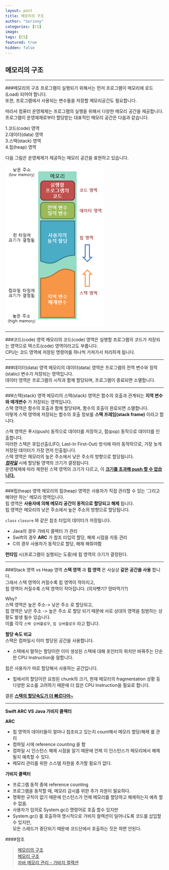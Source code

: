 ```yaml
---
layout: post
title: 메모리의 구조
author: "Sorinny"
categories: [CS]
image: 
tags: [CS]
featured: true
hidden: false
---
```


## 메모리의 구조

---
###메모리의 구조
프로그램이 실행되기 위해서는 먼저 프로그램이 메모리에 로드(Load) 되어야 합니다.  
또한, 프로그램에서 사용되는 변수들을 저장할 메모리공간도 필요합니다.  

따라서 컴퓨터 운영체제는 프로그램의 실행을 위해서 다양한 메모리 공간을 제공합니다.  
프로그램이 운영체제로부터 할당받는 대표적인 메모리 공간은 다음과 같습니다.  

1.코드(code) 영역  
2.데이터(data) 영역  
3.스택(stack) 영역  
4.힙(heap) 영역  

다음 그림은 운영체제가 제공하는 메모리 공간을 표현하고 있습니다.

![운영체제에서 할당받는 메모리 공간](/assets/images/2022-01-20-CS_메모리의구조_01_memory_structure.png)  

---

###코드(code) 영역
메모리의 코드(code) 영역은 실행할 프로그램의 코드가 저장되는 영역으로 텍스트(code) 영역이라고도 부릅니다.  
CPU는 코드 영역에 저장된 명령어를 하나씩 가져가서 처리하게 됩니다.

---

###데이터(data) 영역
메모리의 데이터(data) 영역은 프로그램의 전역 변수와 정적(static) 변수가 저장되는 영역입니다.  
데이터 영역은 프로그램의 시작과 함께 할당되며, 프로그램이 종료되면 소멸합니다.

---

###스택(stack) 영역
메모리의 스택(stack) 영역은 함수의 호출과 관계되는 **지역 변수와 매개변수** 가 저장되는 영역입니다.  
스택 영역은 함수의 호출과 함께 할당되며, 함수의 호출이 완료되면 소멸합니다.  
이렇게 스택 영역에 저장되는 함수의 호출 정보를 **스택 프레임(stack frame)** 이라고 합니다.  

스택 영역은 푸시(push) 동작으로 데이터를 저장하고, 팝(pop) 동작으로 데이터를 인출합니다.  
이러한 스택은 후입선출(LIFO, Last-In First-Out) 방식에 따라 동작하므로, 가장 늦게 저장된 데이터가 가장 먼저 인출됩니다.  
스택 영역은 메모리의 높은 주소에서 낮은 주소의 방향으로 할당됩니다.  
<u>___컴파일___</u> 시에 할당될 영역의 크기가 결정됩니다.  
운영체제에 따라 제한된 스택 영역의 크기가 다르고, 이 <u>**크기를 초과해 push 할 수 없습니다.**</u>

---

###힙(heap) 영역
메모리의 힙(heap) 영역은 사용자가 직접 관리할 수 있는 '그리고 해야만 하는' 메모리 영역입니다.  
힙 영역은 **사용자에 의해 메모리 공간이 동적으로 할당되고 해제** 됩니다.  
힙 영역은 메모리의 낮은 주소에서 높은 주소의 방향으로 할당됩니다.  

`class` `closure` 와 같은 참조 타입의 데이터가 저장됩니다.
 - Java의 경우 가바지 콜렉터 가 관리
 - Swift의 경우 **ARC** 가 참조 타입의 할당, 해제 시점을 자동 관리
 - C의 경우 사용자가 동적으로 할당, 해제 해줘야함
 
**런타임** 시(프로그램이 실행되는 도중)에 힙 영역의 크기가 결정된다.


---

###Stack 영역 vs Heap 영역
**스택 영역** 과 **힙 영역** 은 사실상 **같은 공간을 사용** 합니다.  
그래서 스택 영역이 커질수록 힙 영역이 작아지고,  
힙 영역이 커질수록 스택 영역이 작아집니다. (의자뺏기? 땅따먹기?)

Why?  
스택 영역은 높은 주소-> 낮은 주소 로 할당되고,  
힙 영역은 낮은 주소 -> 높은 주소 로 할당 되기 때문에
서로 상대의 영역을 침범하는 상황도 발생 될수 있습니다.  
이를 각각 `스택 오버플로우`, `힙 오버플로우` 라고 합니다.

**할당 속도 비교**  
스택은 컴파일시 이미 할당된 공간을 사용합니다.
- 스택에서 말하는 할당이란 이미 생성된 스택에 대해 포인터의 위치만 바꿔주는 단순한 CPU Instruction을 말합니다.

힙은 사용자가 따로 할당해서 사용하는 공간입니다.
- 힙에서의 할당이란 요청된 chunk의 크기, 현재 메모리의 fragmentation 상황 등 다양한 요소를 고려하기 때문에 더 많은 CPU Instruction을 필요로 합니다.

결론 <u>**스택의 할당속도가 더 빠르다아~**</u>

---

**Swift ARC VS Java 가비지 콜렉터**  

**ARC**
- 힙 영역의 데이터들이 얼마나 첨조되고 있는지 count해서 메모리 할당/해제 를 관리
- 컴파일 시에 reference counting 을 함
- 컴파일 시 인스턴스 해제 시점을 알기 때문에 언제 이 인스턴스가 메모리에서 해제 될지 예측할 수 있다.
- 메모리 관리를 위한 스스템 자원을 추가할 필요가 없다.

**가비지 콜렉터**
- 프로그램 동작 중에 reference counting
- 프로그램을 동작할 때, 메모리 감시를 위한 추가 자원이 필요하다.
- 명확한 규칙이 없기 때문에 인스턴스가 언제 메모리를 할당하고 해제하는지 예측 할 수 없음.
- 사용자가 임의로 System.gc() 명령어로 호출 할수 있지만
- System.gc() 를 호출하여 명시적으로 가비지 컬렉션이 일어나도록 코드를 삽입할 수 있지만,  
   모든 스레드가 중단되기 때문에 코드단에서 호출하는 짓은 하면 안된다.



####참조
>[메모리의 구조](http://www.tcpschool.com/c/c_memory_structure)  
>[메모리 구조](https://velog.io/@goserimgoserimgo/%EB%A9%94%EB%AA%A8%EB%A6%AC-%EA%B5%AC%EC%A1%B0)  
>[자바 메모리 관리 - 가비지 컬렉션](https://yaboong.github.io/java/2018/06/09/java-garbage-collection/)  
